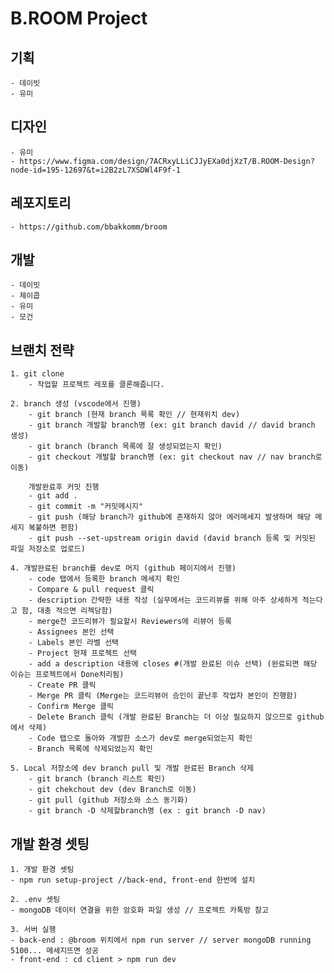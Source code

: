 # B.ROOM Project

## 기획

    - 데이빗
    - 유미

## 디자인

    - 유미
    - https://www.figma.com/design/7ACRxyLLiCJJyEXa0djXzT/B.ROOM-Design?node-id=195-12697&t=i2B2zL7XSDWl4F9f-1

## 레포지토리

    - https://github.com/bbakkomm/broom

## 개발

    - 데이빗
    - 제이콥
    - 유미
    - 모건

## 브랜치 전략

    1. git clone
        - 작업할 프로젝트 레포를 클론해줍니다.

    2. branch 생성 (vscode에서 진행)
        - git branch (현재 branch 목록 확인 // 현재위치 dev)
        - git branch 개발할 branch명 (ex: git branch david // david branch 생성)
        - git branch (branch 목록에 잘 생성되었는지 확인)
        - git checkout 개발할 branch명 (ex: git checkout nav // nav branch로 이동)

        개발완료후 커밋 진행
        - git add .
        - git commit -m "커밋메시지"
        - git push (해당 branch가 github에 존재하지 않아 에러메세지 발생하며 해당 메세지 복붙하면 편함)
        - git push --set-upstream origin david (david branch 등록 및 커밋된 파일 저장소로 업로드)

    4. 개발완료된 branch를 dev로 머지 (github 페이지에서 진행)
        - code 탭에서 등록한 branch 메세지 확인
        - Compare & pull request 클릭
        - description 간략한 내용 작성 (실무에서는 코드리뷰를 위해 아주 상세하게 적는다고 함, 대충 적으면 리젝당함)
        - merge전 코드리뷰가 필요할시 Reviewers에 리뷰어 등록
        - Assignees 본인 선택
        - Labels 본인 라벨 선택
        - Project 현재 프로젝트 선택
        - add a description 내용에 closes #(개발 완료된 이슈 선택) (완료되면 해당 이슈는 프로젝트에서 Done처리됨)
        - Create PR 클릭
        - Merge PR 클릭 (Merge는 코드리뷰어 승인이 끝난후 작업자 본인이 진행함)
        - Confirm Merge 클릭
        - Delete Branch 클릭 (개발 완료된 Branch는 더 이상 필요하지 않으므로 github에서 삭제)
        - Code 탭으로 돌아와 개발한 소스가 dev로 merge되었는지 확인
        - Branch 목록에 삭제되었는지 확인

    5. Local 저장소에 dev branch pull 및 개발 완료된 Branch 삭제
        - git branch (branch 리스트 확인)
        - git chekchout dev (dev Branch로 이동)
        - git pull (github 저장소와 소스 동기화)
        - git branch -D 삭제할branch명 (ex : git branch -D nav)

## 개발 환경 셋팅

    1. 개발 환경 셋팅
    - npm run setup-project //back-end, front-end 한번에 설치

    2. .env 셋팅
    - mongoDB 데이터 연결을 위한 암호화 파일 생성 // 프로젝트 카톡방 참고

    3. 서버 실행
    - back-end : @broom 위치에서 npm run server // server mongoDB running 5100... 메세지뜨면 성공
    - front-end : cd client > npm run dev
